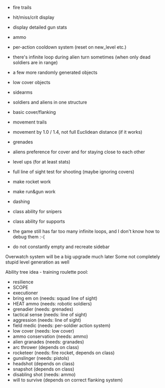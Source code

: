 * fire trails
* hit/miss/crit display

* display detailed gun stats
* ammo
* per-action cooldown system (reset on new_level etc.)
* there's infinite loop during alien turn sometimes (when only dead soldiers are in range)
* a few more randomly generated objects
* low cover objects
* sidearms
* soldiers and aliens in one structure
* basic cover/flanking
* movement trails
* movement by 1.0 / 1.4, not full Euclidean distance (if it works)
* grenades
* aliens preference for cover and for staying close to each other
* level ups (for at least stats)
* full line of sight test for shooting (maybe ignoring covers)
* make rocket work
* make run&gun work
* dashing
* class ability for snipers
* class ability for supports
* the game still has far too many infinite loops, and I don't know how to debug them :-(
* do not constantly empty and recreate sidebar

Overwatch system will be a big upgrade much later
Some not completely stupid level generation as well

Ability tree idea - training roulette pool:
* resilience
* SCOPE
* executioner
* bring em on (needs: squad line of sight)
* HEAT ammo (needs: robotic soldiers)
* grenadier (needs: grenades)
* tactical sense (needs: line of sight)
* aggression (needs: line of sight)
* field medic (needs: per-soldier action system)
* low cover (needs: low cover)
* ammo conservation (needs: ammo)
* alien granades (needs: granades)
* arc thrower (depends on class)
* rocketeer (needs: fire rocket, depends on class)
* gunslinger (needs: pistols)
* headshot (depends on class)
* snapshot (depends on class)
* disabling shot (needs: ammo)
* will to survive (depends on correct flanking system)
